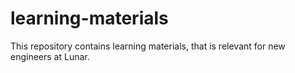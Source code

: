 # learning-materials
This repository contains learning materials, that is relevant for new engineers at Lunar.
